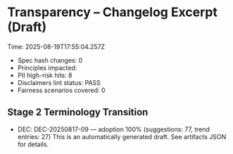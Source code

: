 # Transparency – Changelog Excerpt (Draft)

Time: 2025-08-19T17:55:04.257Z

- Spec hash changes: 0
- Principles impacted: 
- PII high-risk hits: 8
- Disclaimers lint status: PASS
- Fairness scenarios covered: 0

## Stage 2 Terminology Transition

- DEC: DEC-20250817-09 — adoption 100% (suggestions: 77, trend entries: 27)
This is an automatically generated draft. See artifacts JSON for details.